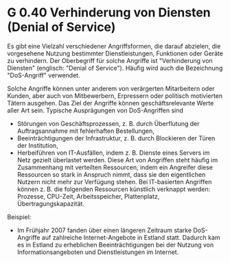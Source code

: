 G 0.40 Verhinderung von Diensten (Denial of Service)
====================================================

Es gibt eine Vielzahl verschiedener Angriffsformen, die darauf abzielen, die vorgesehene Nutzung bestimmter Dienstleistungen, Funktionen oder Geräte zu verhindern. Der Oberbegriff für solche Angriffe ist "Verhinderung von Diensten" (englisch: "Denial of Service"). Häufig wird auch die Bezeichnung "DoS-Angriff" verwendet.

Solche Angriffe können unter anderem von verärgerten Mitarbeitern oder Kunden, aber auch von Mitbewerbern, Erpressern oder politisch motivierten Tätern ausgehen. Das Ziel der Angriffe können geschäftsrelevante Werte aller Art sein. Typische Ausprägungen von DoS-Angriffen sind

* Störungen von Geschäftsprozessen, z. B. durch Überflutung der Auftragsannahme mit fehlerhaften Bestellungen,
* Beeinträchtigungen der Infrastruktur, z. B. durch Blockieren der Türen der Institution,
* Herbeiführen von IT-Ausfällen, indem z. B. Dienste eines Servers im Netz gezielt überlastet werden.
Diese Art von Angriffen steht häufig im Zusammenhang mit verteilten Ressourcen, indem ein Angreifer diese Ressourcen so stark in Anspruch nimmt, dass sie den eigentlichen Nutzern nicht mehr zur Verfügung stehen. Bei IT-basierten Angriffen können z. B. die folgenden Ressourcen künstlich verknappt werden: Prozesse, CPU-Zeit, Arbeitsspeicher, Plattenplatz, Übertragungskapazität.

Beispiel:

* Im Frühjahr 2007 fanden über einen längeren Zeitraum starke DoS-Angriffe auf zahlreiche Internet-Angebote in Estland statt. Dadurch kam es in Estland zu erheblichen Beeinträchtigungen bei der Nutzung von Informationsangeboten und Dienstleistungen im Internet.
